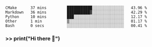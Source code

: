 <!--START_SECTION:waka-->
```text
CMake      37 mins         ███████████░░░░░░░░░░░░░░   43.96 % 
Markdown   36 mins         ██████████▓░░░░░░░░░░░░░░   42.29 % 
Python     10 mins         ███░░░░░░░░░░░░░░░░░░░░░░   12.17 % 
Other      1 min           ▒░░░░░░░░░░░░░░░░░░░░░░░░   01.17 % 
Bash       0 secs          ░░░░░░░░░░░░░░░░░░░░░░░░░   00.41 % 
```
<!--END_SECTION:waka-->
### >> print("Hi there 👋")

<!--
**manuaatitya/manuaatitya** is a ✨ _special_ ✨ repository because its `README.md` (this file) appears on your GitHub profile.

Here are some ideas to get you started:

- 🔭 I’m currently working on ...
- 🌱 I’m currently learning ...
- 👯 I’m looking to collaborate on ...
- 🤔 I’m looking for help with ...
- 💬 Ask me about ...
- 📫 How to reach me: ...
- 😄 Pronouns: ...
- ⚡ Fun fact: ...
-->
